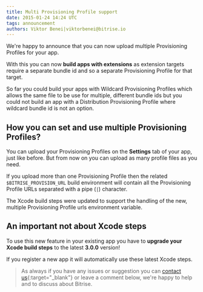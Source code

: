 ```yaml
---
title: Multi Provisioning Profile support
date: 2015-01-24 14:24 UTC
tags: announcement
authors: Viktor Benei|viktorbenei@bitrise.io
---
```


We're happy to announce that you can now upload multiple
Provisioning Profiles for your app.

With this you can now **build apps with extensions** as
extension targets require a separate bundle id
and so a separate Provisioning Profile for that target.

So far you could build your apps with Wildcard
Provisioning Profiles which allows the same file
to be use for multiple, different bundle ids
but you could not build an app with a Distribution
Provisioning Profile where wildcard bundle id
is not an option.


## How you can set and use multiple Provisioning Profiles?

You can upload your Provisioning Profiles on the **Settings**
tab of your app, just like before.
But from now on you can upload as many profile files as you
need.

If you upload more than one Provisioning Profile
then the related `$BITRISE_PROVISION_URL` build
environment will contain all the Provisioning Profile URLs
separated with a pipe (`|`) character.

The Xcode build steps were updated to support
the handling of the new, multiple Provisioning Profile urls
environment variable.


## An important not about Xcode steps

To use this new feature in your existing app you have to **upgrade
your Xcode build steps** to the latest **3.0.0** version!

If you register a new app it will automatically use
these latest Xcode steps.

> As always if you have any issues or suggestion
> you can [contact us](http://www.bitrise.io/contact){:target="_blank"}
> or leave a comment below,
> we're happy to help
> and to discuss about Bitrise.